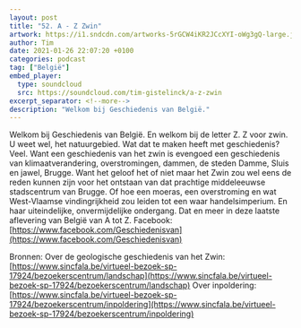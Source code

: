 ```yaml
---
layout: post
title: "52. A - Z Zwin"
artwork: https://i1.sndcdn.com/artworks-5rGCW4iKR2JCcXYI-oWg3gQ-large.jpg
author: Tim
date: 2021-01-26 22:07:20 +0100
categories: podcast
tag: ["België"]
embed_player:
  type: soundcloud
  src: https://soundcloud.com/tim-gistelinck/a-z-zwin
excerpt_separator: <!--more-->
description: "Welkom bij Geschiedenis van België."
---
```

Welkom bij Geschiedenis van België. En welkom bij de letter Z. Z voor zwin. U weet wel, het natuurgebied. Wat dat te maken heeft met geschiedenis? Veel. Want een geschiedenis van het zwin is evengoed een geschiedenis van klimaatverandering, overstromingen, dammen, de steden Damme, Sluis en jawel, Brugge. Want het geloof het of niet maar het Zwin zou wel eens de reden kunnen zijn voor het ontstaan van dat prachtige middeleeuwse stadscentrum van Brugge. Of hoe een moeras, een overstroming en wat West-Vlaamse vindingrijkheid zou leiden tot een waar handelsimperium. En haar uiteindelijke, onvermijdelijke ondergang. Dat en meer in deze laatste aflevering van België van A tot Z.
Facebook: [https://www.facebook.com/Geschiedenisvan](https://www.facebook.com/Geschiedenisvan)

Bronnen:
Over de geologische geschiedenis van het Zwin: [https://www.sincfala.be/virtueel-bezoek-sp-17924/bezoekerscentrum/landschap](https://www.sincfala.be/virtueel-bezoek-sp-17924/bezoekerscentrum/landschap)
Over inpoldering: [https://www.sincfala.be/virtueel-bezoek-sp-17924/bezoekerscentrum/inpoldering](https://www.sincfala.be/virtueel-bezoek-sp-17924/bezoekerscentrum/inpoldering)